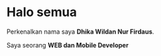 # Halo semua

Perkenalkan nama saya **Dhika Wildan Nur Firdaus**. <br>

Saya seorang **WEB dan Mobile Developer**


